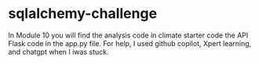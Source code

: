 # sqlalchemy-challenge
In Module 10 you will find the analysis code in climate starter code the API Flask code in the app.py file. 
For help, I used github copilot, Xpert learning, and chatgpt when I iwas stuck. 
